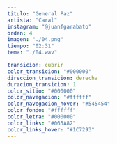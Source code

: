 ```yaml
---
titulo: "General Paz"
artista: "Caral"
instagram: "@juanfgarabato"
orden: 4
imagen: "./04.png"
tiempo: "02:31"
tema: "./04.wav"

transicion: cubrir
color_transicion: "#000000"
direccion_transicion: derecha
duracion_transicion: 1
color_sitio: "#000000"
color_navegacion: "#ffffff"
color_navegacion_hover: "#545454"
color_fondo: "#ffffff"
color_letra: "#000000"
color_links: "#065A82"
color_links_hover: "#1C7293"
---
```

